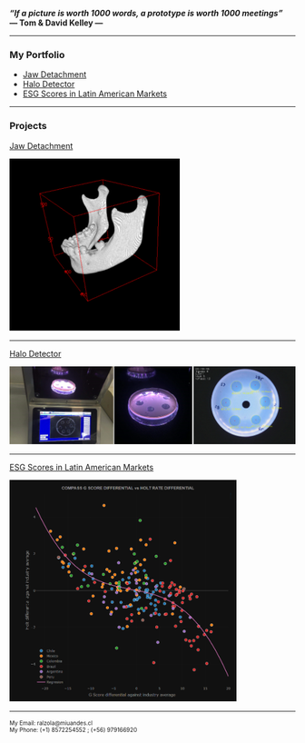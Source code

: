 
**_“If a picture is worth 1000 words, a prototype is worth 1000 meetings”_ <br>
                                                  — Tom & David Kelley —**

---


### My Portfolio

- [Jaw Detachment](/1_Jaw_Detachment)
- [Halo Detector](/2_Halo_Detector)
- [ESG Scores in Latin American Markets](/3_ESG_Scores)

---

### Projects

[Jaw Detachment](/1_Jaw_Detachment)

<img src="images/JawDetachmentResults/Img_final.png" width="300" height="303">

---

[Halo Detector](/2_Halo_Detector)

<img src="images/Halo_Detector/intro.png?raw=true"/>

---

[ESG Scores in Latin American Markets](/3_ESG_Scores)

<img src="images/ESG/Fit.png" width="400" height="390">

---
<p style="font-size:10px"> My Email: ralzola@miuandes.cl <br> My Phone: (+1) 8572254552 ; (+56) 979166920 </p>
<!-- Remove above link if you don't want to attibute -->


